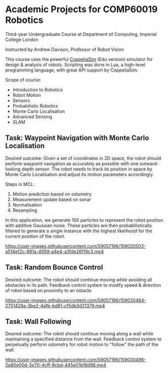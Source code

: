 # Academic Projects for COMP60019 Robotics
Third-year Undergraduate Course at Department of Computing, Imperial College London

Instructed by Andrew Davison, Professor of Robot Vision

This course uses the powerful [CoppeliaSim](https://coppeliarobotics.com/) (Edu version) simulator for design & analysis of robots. Scripting was done in Lua, a high-level programming language, with great API support by CoppeliaSim.

Scope of course:
- Introduction to Robotics
- Robot Motion
- Sensors
- Probabilistic Robotics
- Monte Carlo Localisation
- Advanced Sensing
- SLAM

## Task: Waypoint Navigation with Monte Carlo Localisation

Desired outcome: Given a set of coordinates in 2D space, the robot should perform waypoint navigation as accurately as possible with one outward-looking depth sensor. The robot needs to track its position in space by Monte Carlo Localisation and adjust its motion parameters accordingly.

Steps in MCL:
1. Motion prediction based on odometry
2. Measurement update based on sonar
3. Normalisation
4. Resampling

In this application, we generate 100 particles to represent the robot position with additive Gaussian noise. These particles are then probabilistically filtered to generate a single instance with the highest likelihood for the current position of the robot.

https://user-images.githubusercontent.com/59057196/159030503-a514ef2c-891a-4959-a4e4-a3fde26f19c3.mp4

## Task: Random Bounce Control

Desired outcome: The robot should continue moving while avoiding all obstacles in its path. Feedback control system to modify speed & direction of robot based on proximity to an ostacle.

https://user-images.githubusercontent.com/59057196/159030484-2751428a-3be2-4afb-bd81-cf5db3d21379.mp4

## Task: Wall Following

Desired outcome: The robot should continue moving along a wall while maintaining a specified distance from the wall. Feedback control system to perpetually perform odometry for robot motion to "follow" the path of the wall.

https://user-images.githubusercontent.com/59057196/159030496-2e80e00d-3e70-4cff-8cbd-445e01b16d98.mp4
